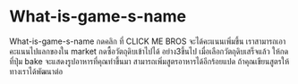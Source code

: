 # What-is-game-s-name
What-is-game-s-name
กดคลิก ที่ CLICK ME BROS จะได้คะแนนเพิ่มขึ้น 
เราสามารถเอาคะแนนไปแลกของใน market 
กดซื้อวัตถุดิบเข้าไปได้ อย่าง3ขึ้นไป 
เมื่อเลือกวัตถุดิบเสร็จแล้ว ให้กดที่ปุ่ม bake 
จะแสดงรูปอาหารที่คุณทำขึ้นมา 
สามารถเพิ่มสูตรอาหารได้อีกร้อยแปด 
ถ้าคุณเขียนสูตรให้ทางเราได้พัฒนาต่อ
